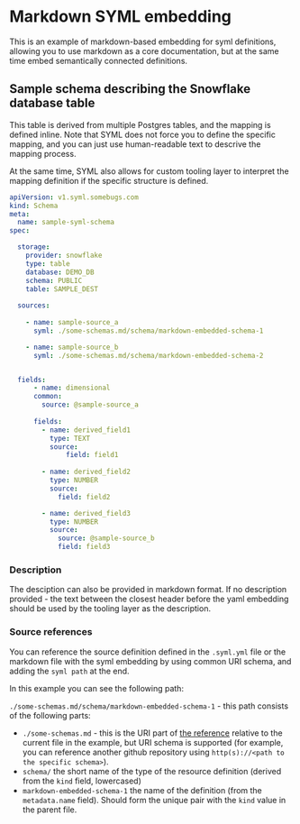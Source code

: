 # Markdown SYML embedding

This is an example of markdown-based embedding for syml definitions, allowing you to use markdown as a core  documentation, but at the same time embed semantically connected definitions.

## Sample schema describing the Snowflake database table

This table is derived from multiple Postgres tables, and the mapping is defined inline. Note that SYML does not force you to define the specific mapping, and you can just use human-readable text to descrive the mapping process. 

At the same time, SYML also allows for custom tooling layer to interpret the mapping definition if the specific structure is defined. 

```yaml
apiVersion: v1.syml.somebugs.com
kind: Schema
meta:
  name: sample-syml-schema
spec:

  storage:
    provider: snowflake
    type: table
    database: DEMO_DB
    schema: PUBLIC
    table: SAMPLE_DEST
    
  sources:
  
    - name: sample-source_a
      syml: ./some-schemas.md/schema/markdown-embedded-schema-1

    - name: sample-source_b
      syml: ./some-schemas.md/schema/markdown-embedded-schema-2


  fields:
      - name: dimensional
      common:
        source: @sample-source_a
        
      fields:
        - name: derived_field1
          type: TEXT
          source:
              field: field1
          
        - name: derived_field2
          type: NUMBER
          source:
            field: field2

        - name: derived_field3
          type: NUMBER
          source:
            source: @sample-source_b          
            field: field3            
```

### Description

The desciption can also be provided in markdown format. 
If no description provided - the text between the closest header before the yaml embedding should be used by the tooling layer as the description.

### Source references

You can reference the source definition defined in the `.syml.yml` file or the markdown file with the syml embedding by using common URI schema, and adding the `syml path` at the end.

In this example you can see the following path: 

`./some-schemas.md/schema/markdown-embedded-schema-1` - this path consists of the following parts:

- `./some-schemas.md` - this is the URI part of [the reference](./some-schemas.md) relative to the current file in the example, but URI schema is supported (for example, you can reference another github repository using `http(s)://<path to the specific schema>`).  
- `schema/` the short name of the type of the resource definition (derived from the `kind` field, lowercased) 
- `markdown-embedded-schema-1` the name of the definition (from the `metadata.name` field). Should form the unique pair with the `kind` value in the parent file.